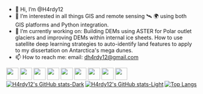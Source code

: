 - 👋 Hi, I’m @H4rdy12
- 👀 I’m interested in all things GIS and remote sensing 🛰 🌍 using both GIS platforms and Python integration.
- 🌱 I’m currently working on: Building DEMs using ASTER for Polar outlet glaciers and improving DEMs within internal ice sheets. How to use satellite deep learning strategies to auto-identify land features to apply to my dissertation on Antarctica's mega dunes. 
- 📫 How to reach me: email: dh4rdy12@gmail.com

<!---
H4rdy12/H4rdy12 is a ✨ special ✨ repository because its `README.md` (this file) appears on your GitHub profile.
You can click the Preview link to take a look at your changes.
--->
<div id="badges">
  <img height="32" width="32" src="https://cdn.jsdelivr.net/npm/simple-icons@v7/icons/python.svg" />
   <img height="32" width="32" src="https://cdn.jsdelivr.net/npm/simple-icons@v7/icons/anaconda.svg" />
   <img height="32" width="32" src="https://cdn.jsdelivr.net/npm/simple-icons@v7/icons/latex.svg" />
   <img height="32" width="32" src="https://cdn.jsdelivr.net/npm/simple-icons@v7/icons/github.svg" />
   <img height="32" width="32" src="https://cdn.jsdelivr.net/npm/simple-icons@v7/icons/qgis.svg" />
   <img height="32" width="32" src="https://simpleicons.org/icons/postgresql.svg" />
   <img height="32" width="32" src="https://cdn.jsdelivr.net/npm/simple-icons@7.21.0/icons/duckdb.svg" />
   <img height="32" width="32" src="https://simpleicons.org/icons/c.svg" />
   <img height="32" width="32" src="https://simpleicons.org/icons/cplusplus.svg" />
  </div>  

<div style="display: flex; justify-content: space-between;">

  <!-- GitHub Stats - Dark Mode -->
  <a href="https://github.com/H4rdy12/github-readme-stats#gh-dark-mode-only">
    <img src="https://github-readme-stats.vercel.app/api?username=H4rdy12&show_icons=true&theme=dark#gh-dark-mode-only" alt="H4rdy12's GitHub stats-Dark" />
  </a>
  <!-- GitHub Stats - Light Mode -->
  <a href="https://github.com/H4rdy12/github-readme-stats#gh-light-mode-only">
    <img src="https://github-readme-stats.vercel.app/api?username=H4rdy12&show_icons=true&theme=default#gh-light-mode-only" alt="H4rdy12's GitHub stats-Light" />
  </a>

  <!-- Top Languages -->
  <a href="https://github.com/H4rdy12/github-readme-stats">
    <img src="https://github-readme-stats.vercel.app/api/top-langs/?username=H4rdy12" alt="Top Langs" />
  </a>

</div>


